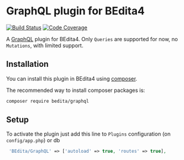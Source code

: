 # GraphQL plugin for BEdita4

[![Build Status](https://travis-ci.org/bedita/graphql.svg)](https://travis-ci.org/bedita/graphql)
[![Code Coverage](https://codecov.io/gh/bedita/graphql/branch/master/graph/badge.svg)](https://codecov.io/gh/bedita/graphql)

A [GraphQL](http://graphql.org) plugin for BEdita4. Only ``Queries`` are supported for now, no ``Mutations``, with limited support.

## Installation

You can install this plugin in BEdita4 using [composer](http://getcomposer.org).

The recommended way to install composer packages is:

```bash
composer require bedita/graphql
```

## Setup

To activate the plugin just add this line to `Plugins` configuration (on `config/app.php`) or db

```php
 'BEdita/GraphQL' => ['autoload' => true, 'routes' => true],
```
